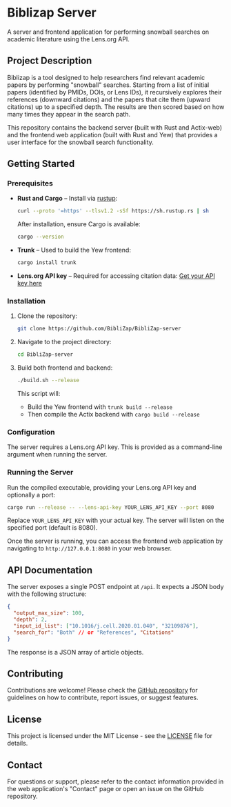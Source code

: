 # Biblizap Server

A server and frontend application for performing snowball searches on academic literature using the Lens.org API.

## Project Description

Biblizap is a tool designed to help researchers find relevant academic papers by performing "snowball" searches. Starting from a list of initial papers (identified by PMIDs, DOIs, or Lens IDs), it recursively explores their references (downward citations) and the papers that cite them (upward citations) up to a specified depth. The results are then scored based on how many times they appear in the search path.

This repository contains the backend server (built with Rust and Actix-web) and the frontend web application (built with Rust and Yew) that provides a user interface for the snowball search functionality.

## Getting Started

### Prerequisites

- **Rust and Cargo** – Install via [rustup](https://rustup.rs):
    ```bash
    curl --proto '=https' --tlsv1.2 -sSf https://sh.rustup.rs | sh
    ```
    After installation, ensure Cargo is available:
    ```bash
    cargo --version
    ```

- **Trunk** – Used to build the Yew frontend:
    ```bash
    cargo install trunk
    ```

- **Lens.org API key** – Required for accessing citation data:
    [Get your API key here](https://www.lens.org/lens/user/api-key)

### Installation

1. Clone the repository:
    ```bash
    git clone https://github.com/BibliZap/BibliZap-server
    ```

2. Navigate to the project directory:
    ```bash
    cd BibliZap-server
    ```

3. Build both frontend and backend:
    ```bash
    ./build.sh --release
    ```

    This script will:
    - Build the Yew frontend with `trunk build --release`
    - Then compile the Actix backend with `cargo build --release`

### Configuration

The server requires a Lens.org API key. This is provided as a command-line argument when running the server.

### Running the Server

Run the compiled executable, providing your Lens.org API key and optionally a port:

```bash
cargo run --release -- --lens-api-key YOUR_LENS_API_KEY --port 8080
```

Replace `YOUR_LENS_API_KEY` with your actual key. The server will listen on the specified port (default is 8080).

Once the server is running, you can access the frontend web application by navigating to `http://127.0.0.1:8080` in your web browser.

## API Documentation

The server exposes a single POST endpoint at `/api`.
It expects a JSON body with the following structure:

```json
{
  "output_max_size": 100,
  "depth": 2,
  "input_id_list": ["10.1016/j.cell.2020.01.040", "32109876"],
  "search_for": "Both" // or "References", "Citations"
}
```

The response is a JSON array of article objects.

## Contributing

Contributions are welcome! Please check the [GitHub repository](https://github.com/BibliZap/BibliZap) for guidelines on how to contribute, report issues, or suggest features.

## License

This project is licensed under the MIT License - see the [LICENSE](LICENSE) file for details.

## Contact

For questions or support, please refer to the contact information provided in the web application's "Contact" page or open an issue on the GitHub repository.